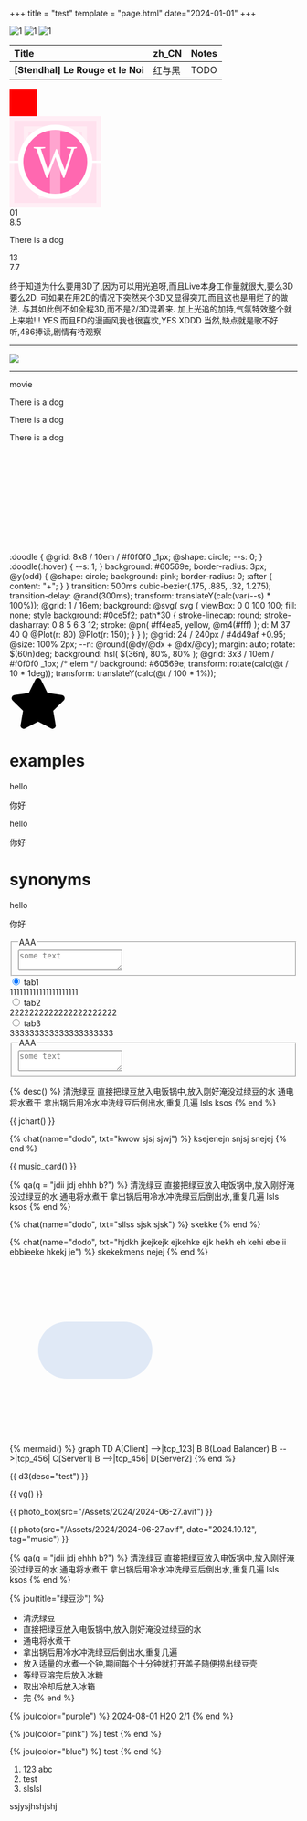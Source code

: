 +++
title = "test"
template = "page.html"
date="2024-01-01"
+++



<div class="carousel-card">
    <div class="carousel">
        <img src="/blog/2201/2022-02-10.avif" alt="1">
        <img src="/blog/2201/2022-03-06.avif" alt="1">
        <img src="/blog/2201/2022-03-28.avif" alt="1">
    </div>

  <div class="wrap-scrollbar">
      <div class="scrollbar">
          <div class="thumb"></div>
      </div>
  </div>
</div>

| Title | zh_CN | Notes |
| :- | :- | :- |
| **[Stendhal] Le Rouge et le Noi** | 红与黑 |TODO  |


<div class="anim-box" style="
width: 3rem;
height:3rem;
background: red;
">
</div>

<style>
.logo {
  .bg {
    width: 10rem;
    height: 10rem;
    background: oklch(76.57% 0.222 358.96 / 0.1);

    display: flex; 
    justify-content: center;
    align-items: center;
  }
  .cube2,
  .cube3,.line {
    width: 9rem;
    height: 9rem;
    background: oklch(76.57% 0.222 358.96 / 0.1);
    position: absolute;
  }
  .cube3 {
    width: 8rem;
    height: 8rem;
    background: white;
    border-radius: 50%;
    border: 1px solid rgba(0,0,0,0.004);

  }
  .line{
    width: 10rem;
    height: 0.3rem;
    background: white;
  }
  .cube {
    width: 7rem;
    height: 7rem;
    background: oklch(76.57% 0.222 358.96 / 1);
    border-radius: 50%;
    position: relative;
  }
  .cube2{
    border-radius: 0.9px;
  }

  .w,
  .t {
    position: absolute;
    color: white;
  }
  .t {
    font: normal normal 400 12rem/ 1 Bungee;
    opacity: 0.4;
  }
  .w {
    font: normal normal 400 5rem/ 1 Bungee;
    opacity: 1;
  }
}
</style>

<div>
<div class="logo">
 <div class="bg">
  <div class="cube2"></div>
  <div class="cube3"></div>
  <div class="line"></div>
  <div class="cube"></div>
  <div class="t">T</div>
  <div class="w">W</div>
 </div>
</div>

</div>

<div class="review">
 <div class="top">  
  <div class="left">
    <div class="list">
     <div class="ep">
      <div class="meta">
       <div class="idx">01</div>
       <div class="score">8.5</div>
      </div>
      <div class="text"><p>There is a dog</p></div>
     </div>
     <div class="ep">
      <div class="meta">
       <div class="idx">13</div>
       <div class="score">7.7</div>
      </div>
      <div class="text"><p>
终于知道为什么要用3D了,因为可以用光追呀,而且Live本身工作量就很大,要么3D要么2D.
可如果在用2D的情况下突然来个3D又显得突兀,而且这也是用烂了的做法. 
与其如此倒不如全程3D,而不是2/3D混着来. 
加上光追的加持,气氛特效整个就上来啦!!! YES
而且ED的漫画风我也很喜欢,YES XDDD
当然,缺点就是歌不好听,486捧读,剧情有待观察
</p></div>
     </div>
    </div>
  </div>
  <hr />
  <div class="right">
   <div class="cover">
    <img src="https://p.sda1.dev/16/161963b590879f40e29530492dbb2744/20240416_001825.jpg"></img>
   </div>
  </div>
 </div>
 <div class="bottom">
  <hr />
  <a class="tag">movie</a>
  <div class="text">
   <p>There is a dog</p>
   <p>There is a dog</p>
   <p>There is a dog</p>
  </div>
 </div>
</div>

<box>
<div style="
width: 100%;
height: 10rem;
background: url(/Assets/2024/2024-06-27.avif) repeat-x 0 0/auto 100%;
margin: 1rem 0;"></div>
</box>


<css-doodle>
 :doodle {
   @grid: 8x8 / 10em / #f0f0f0 _1px;
   @shape: circle; 
   --s: 0;
 }
 :doodle(:hover) { 
   --s: 1;
 }
 background: #60569e;
 border-radius: 3px;
 @y(odd) {
   @shape: circle; 
   background: pink;
   border-radius: 0;
   :after { 
     content: "+";
   }
 }
 transition: 500ms cubic-bezier(.175, .885, .32, 1.275);
 transition-delay: @rand(300ms);
 transform: translateY(calc(var(--s) * 100%));
</css-doodle>
        
<css-doodle>
@grid: 1 / 16em;
background: @svg(
 svg {
   viewBox: 0 0 100 100;
   fill: none;
   style background: #0ce5f2;
   path*30 {
     stroke-linecap: round;
     stroke-dasharray: 0 8 5 6 3 12;
     stroke: @pn(
       #ff4ea5, yellow, @m4(#fff)
     );
     d: M 37 40
        Q @Plot(r: 80) @Plot(r: 150);
   }
 }
);
</css-doodle>

<css-doodle>
@grid: 24 / 240px / #4d49af +0.95;
@size: 100% 2px;
--n: @round(@dy/@dx + @dx/@dy);
margin: auto;
rotate: $(60n)deg;
background: hsl(
  $(36n), 80%, 80%
);
</css-doodle>

<css-doodle>
 @grid: 3x3 / 10em / #f0f0f0 _1px;
 /* elem */
 background: #60569e;
 transform: rotate(calc(@t / 10 * 1deg));
 transform: translateY(calc(@t / 100 * 1%));
</css-doodle>

<div class="vec-star">
 <svg class="star" viewBox="0 0 576 512" width="100" title="star">
       <path d="M259.3 17.8L194 150.2 47.9 171.5c-26.2 3.8-36.7 36.1-17.7
       54.6l105.7 103-25 145.5c-4.5 26.3 23.2 46 46.4 33.7L288 439.6l130.7
       68.7c23.2 12.2 50.9-7.4 46.4-33.7l-25-145.5 105.7-103c19-18.5
       8.5-50.8-17.7-54.6L382 150.2 316.7 17.8c-11.7-23.6-45.6-23.9-57.4 0z" />
        </svg>

 <div class="overlay"></div>
</div>


<div class="dict">

 <div class="examples">
  <h1>examples</h1>

  <div class="wrap">
   <div class="left">
     <span class="idx"></span>  
   </div>
   <div class="right">
     <div class="from">
       <p>hello</p> 
     </div>
     <div class="to">
      <p>你好</p> 
     </div>
   </div>
  </div>

  <div class="wrap">
   <div class="left">
     <span class="idx"></span>  
   </div>
   <div class="right">
     <div class="from">
       <p>hello</p> 
     </div>
     <div class="to">
      <p>你好</p> 
     </div>
   </div>
  </div>
 </div>

 <div class="synonyms">
  <h1>synonyms</h1>

  <div class="wrap">
   <div class="left">
     <span class="type" type="n."></span>  
   </div>
   <div class="right">
     <div class="from">
       <p>hello</p> 
     </div>
     <div class="to">
      <p>你好</p> 
     </div>
   </div>
  </div>

 </div>


</div>

<div class="ssr"></div>

<div class="fishway">
  <div class="bg">
    <div class="circle">
      <div class="wave">
      </div>
    </div>
  </div>
</div>

<box>
<div class="set-box">
<fieldset>
  <legend>AAA</legend>
  <textarea type="text" placeholder="some text"></textarea>
</fieldset>

 <div class="menu">
  <input id="1" name="r" type="radio" checked/>
  <label class="collapse" for="1">tab1</label>
  <div>111111111111111111111</div>

  <input id="2" name="r" type="radio"/>
  <label class="collapse" for="2">tab2</label>
  <div>2222222222222222222222</div>

  <input id="3" name="r" type="radio" />
  <label class="collapse" for="3">tab3</label>
  <div>333333333333333333333</div>

</div>
</div>


<div class="set-box">
<fieldset>
  <legend>AAA</legend>
  <textarea type="text" placeholder="some text"></textarea>
</fieldset>
</div>
</box>

{% desc() %}
清洗绿豆
直接把绿豆放入电饭锅中,放入刚好淹没过绿豆的水
通电将水煮干
拿出锅后用冷水冲洗绿豆后倒出水,重复几遍
lsls ksos
{% end %}


{{ jchart() }}

{% chat(name="dodo", txt="kwow sjsj sjwj") %}
ksejenejn snjsj snejej
{% end %}

{{ music_card() }}

<div class="qa-chat">
{% qa(q = "jdii jdj ehhh b?") %}
清洗绿豆
直接把绿豆放入电饭锅中,放入刚好淹没过绿豆的水
通电将水煮干
拿出锅后用冷水冲洗绿豆后倒出水,重复几遍
lsls ksos
{% end %}

<div class="list">

{% chat(name="dodo", txt="sllss sjsk sjsk") %}
skekke
{% end %}

{% chat(name="dodo", txt="hjdkh jkejkejk ejkehke ejk hekh eh kehi ebe ii ebbieeke hkekj je") %}
skekekmens nejej
{% end %}

</div>
</div>

<div class="morphing"></div>
<div class="test-box a-trc"></div>
<div class="test-circle"></div>


<div class="play" style="
  display: flex;
  gap: 1rem;               
  flex-wrap: wrap;
">
  <div class="eg-clip-path">
  <div class="bg"></div>
  <div class="fg" ty="circle"></div>
  </div>
  
  <div class="eg-clip-path">
  <div class="bg"></div>
  <div class="fg" ty="rect"></div>
  </div>

  <div class="eg-clip-path">
  <div class="bg"></div>
  <div class="fg" ty="rect-round"></div>
  </div>
</div>

<box>

<svg version="1.1" id="map_line_svg" xmlns="http://www.w3.org/2000/svg" xmlns:xlink="http://www.w3.org/1999/xlink" width="300" height="300" viewBox="0 0 300 300" >

<rect x="50" y="100" width="200" height="100" rx="50" fill="#E0E9F6" stroke-width="4"  stroke="grey" stroke-dashoffset="600" stroke-dasharray="600">
 <animate attributeName="stroke-dashoffset" begin="1s" from="600" to="0" dur="7s" repeatCount="indefinite" />
 </rect>
</svg>
</box>

{% mermaid() %}
graph TD
A[Client] -->|tcp_123| B
B(Load Balancer)
B -->|tcp_456| C[Server1]
B -->|tcp_456| D[Server2]
{% end %}

{{ d3(desc="test") }}

{{ vg() }}

{{ photo_box(src="/Assets/2024/2024-06-27.avif") }}

{{ photo(src="/Assets/2024/2024-06-27.avif", date="2024.10.12", tag="music") }}

{% qa(q = "jdii jdj ehhh b?") %}
清洗绿豆
直接把绿豆放入电饭锅中,放入刚好淹没过绿豆的水
通电将水煮干
拿出锅后用冷水冲洗绿豆后倒出水,重复几遍
lsls ksos
{% end %}

{% jou(title="绿豆沙") %}
+ 清洗绿豆
+ 直接把绿豆放入电饭锅中,放入刚好淹没过绿豆的水
+ 通电将水煮干
+ 拿出锅后用冷水冲洗绿豆后倒出水,重复几遍
+ 放入适量的水煮一个钟,期间每个十分钟就打开盖子随便捞出绿豆壳
+ 等绿豆溶完后放入冰糖
+ 取出冷却后放入冰箱
+ 完
{% end %}

{% jou(color="purple") %}
2024-08-01
H2O
2/1
{% end %}

{% jou(color="pink") %}
test
{% end %}

{% jou(color="blue") %}
test
{% end %}


1. 123 abc
2. test
3. slslsl

ssjysjhshjshj
